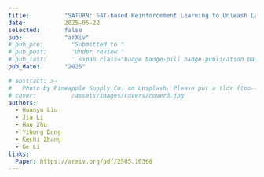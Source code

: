 ```yaml
---
title:          "SATURN: SAT-based Reinforcement Learning to Unleash Language Model Reasoning"
date:           2025-05-22
selected:       false
pub:            "arXiv"
# pub_pre:        "Submitted to "
# pub_post:       'Under review.'
# pub_last:       ' <span class="badge badge-pill badge-publication badge-success">CCF-A, Poster</span>'
pub_date:       "2025"

# abstract: >-
#   Photo by Pineapple Supply Co. on Unsplash. Please put a tldr (too-long-didnt-read, 1~2 sentences) of your publication here. It is not recommended to put the actual abstract here because it is usually too long to fit in. $\LaTeX$ is supported. $a=b+c$.
# cover:          /assets/images/covers/cover3.jpg
authors:
  - Huanyu Liu
  - Jia Li
  - Hao Zhu
  - Yihong Dong
  - Kechi Zhang
  - Ge Li
links:
  Paper: https://arxiv.org/pdf/2505.16368
---
```

